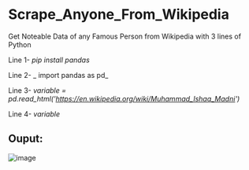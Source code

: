 # Scrape_Anyone_From_Wikipedia
Get Noteable Data of any Famous Person from Wikipedia with 3 lines of Python

Line 1- _pip install pandas_ 

Line 2- _ import pandas as pd_

Line 3- _variable = pd.read_html('https://en.wikipedia.org/wiki/Muhammad_Ishaq_Madni')_

Line 4- _variable_


##                                                                       Ouput:
![image](https://user-images.githubusercontent.com/48137657/194550539-a8d1a7bc-6efb-41ad-a815-50af3113fe11.png)
